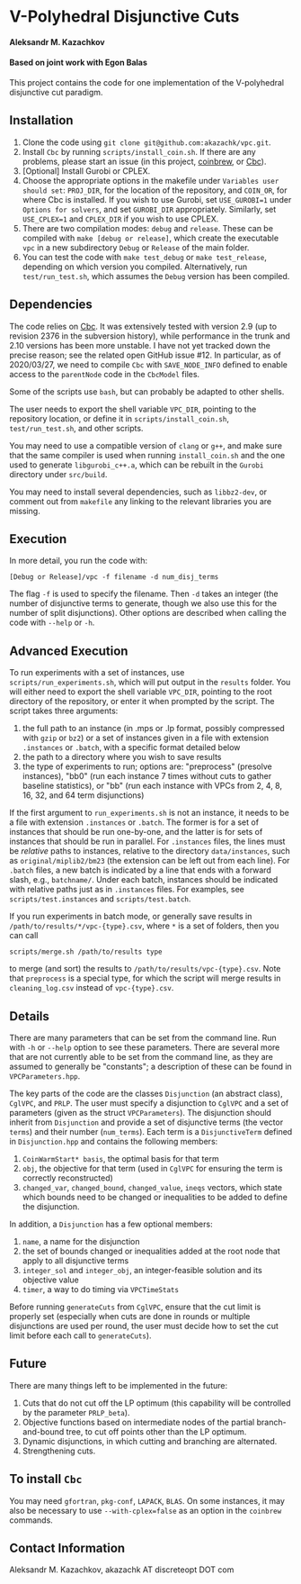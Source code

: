 # V-Polyhedral Disjunctive Cuts
#### Aleksandr M. Kazachkov
#### Based on joint work with Egon Balas

This project contains the code for one implementation of the V-polyhedral disjunctive cut paradigm.

## Installation

1. Clone the code using `git clone git@github.com:akazachk/vpc.git`.
2. Install `Cbc` by running `scripts/install_coin.sh`. If there are any problems, please start an issue (in this project, [coinbrew](https://github.com/coin-or/coinbrew), or [Cbc](https://github.com/coin-or/Cbc)).
3. [Optional] Install Gurobi or CPLEX.
4. Choose the appropriate options in the makefile under `Variables user should set`: `PROJ_DIR`, for the location of the repository, and `COIN_OR`, for where Cbc is installed. If you wish to use Gurobi, set `USE_GUROBI=1` under `Options for solvers`, and set `GUROBI_DIR` appropriately. Similarly, set `USE_CPLEX=1` and `CPLEX_DIR` if you wish to use CPLEX.
5. There are two compilation modes: `debug` and `release`. These can be compiled with `make [debug or release]`, which create the executable `vpc` in a new subdirectory `Debug` or `Release` of the main folder.
6. You can test the code with `make test_debug` or `make test_release`, depending on which version you compiled. Alternatively, run `test/run_test.sh`, which assumes the `Debug` version has been compiled.

## Dependencies

The code relies on [Cbc](https://github.com/coin-or/Cbc). It was extensively tested with version 2.9 (up to revision 2376 in the subversion history), while performance in the trunk and 2.10 versions has been more unstable. I have not yet tracked down the precise reason; see the related open GitHub issue #12. In particular, as of 2020/03/27, we need to compile `Cbc` with `SAVE_NODE_INFO` defined to enable access to the `parentNode` code in the `CbcModel` files.

Some of the scripts use `bash`, but can probably be adapted to other shells.

The user needs to export the shell variable `VPC_DIR`, pointing to the repository location, or define it in `scripts/install_coin.sh`, `test/run_test.sh`, and other scripts.

You may need to use a compatible version of `clang` or `g++`, and make sure that the same compiler is used when running `install_coin.sh` and the one used to generate `libgurobi_c++.a`, which can be rebuilt in the `Gurobi` directory under `src/build`.

You may need to install several dependencies, such as `libbz2-dev`, or comment out from `makefile` any linking to the relevant libraries you are missing.

## Execution

In more detail, you run the code with:

```
[Debug or Release]/vpc -f filename -d num_disj_terms
```

The flag `-f` is used to specify the filename. Then `-d` takes an integer (the number of disjunctive terms to generate, though we also use this for the number of split disjunctions). Other options are described when calling the code with `--help` or `-h`.

## Advanced Execution

To run experiments with a set of instances, use `scripts/run_experiments.sh`, which will put output in the `results` folder.
You will either need to export the shell variable `VPC_DIR`, pointing to the root directory of the repository, or enter it when prompted by the script.
The script takes three arguments:
1. the full path to an instance (in .mps or .lp format, possibly compressed with `gzip` or `bz2`) or a set of instances given in a file with extension `.instances` or `.batch`, with a specific format detailed below
2. the path to a directory where you wish to save results
3. the type of experiments to run; options are: "preprocess" (presolve instances), "bb0" (run each instance 7 times without cuts to gather baseline statistics), or "bb" (run each instance with VPCs from 2, 4, 8, 16, 32, and 64 term disjunctions)

If the first argument to `run_experiments.sh` is not an instance, it needs to be a file with extension `.instances` or `.batch`.
The former is for a set of instances that should be run one-by-one, and the latter is for sets of instances that should be run in parallel.
For `.instances` files, the lines must be _relative_ paths to instances, relative to the directory `data/instances`, such as `original/miplib2/bm23` (the extension can be left out from each line).
For `.batch` files, a new batch is indicated by a line that ends with a forward slash, e.g., `batchname/`.
Under each batch, instances should be indicated with relative paths just as in `.instances` files.
For examples, see `scripts/test.instances` and `scripts/test.batch`.

If you run experiments in batch mode, or generally save results in `/path/to/results/*/vpc-{type}.csv`, where `*` is a set of folders, then you can call
```
scripts/merge.sh /path/to/results type
```
to merge (and sort) the results to `/path/to/results/vpc-{type}.csv`. Note that `preprocess` is a special type, for which the script will merge results in `cleaning_log.csv` instead of `vpc-{type}.csv`.

## Details

There are many parameters that can be set from the command line. Run with `-h` or `--help` option to see these parameters. There are several more that are not currently able to be set from the command line, as they are assumed to generally be "constants"; a description of these can be found in `VPCParameters.hpp`.

The key parts of the code are the classes `Disjunction` (an abstract class), `CglVPC`, and `PRLP`. The user must specify a disjunction to `CglVPC` and a set of parameters (given as the struct `VPCParameters`). The disjunction should inherit from `Disjunction` and provide a set of disjunctive terms (the vector `terms`) and their number (`num_terms`). Each term is a `DisjunctiveTerm` defined in `Disjunction.hpp` and contains the following members: 
1. `CoinWarmStart* basis`, the optimal basis for that term
2. `obj`, the objective for that term (used in `CglVPC` for ensuring the term is correctly reconstructed)
3. `changed_var`, `changed_bound`, `changed_value`, `ineqs` vectors, which state which bounds need to be changed or inequalities to be added to define the disjunction.

In addition, a `Disjunction` has a few optional members: 
1. `name`, a name for the disjunction
2. the set of bounds changed or inequalities added at the root node that apply to all disjunctive terms
3. `integer_sol` and `integer_obj`, an integer-feasible solution and its objective value
4. `timer`, a way to do timing via `VPCTimeStats`

Before running `generateCuts` from `CglVPC`, ensure that the cut limit is properly set (especially when cuts are done in rounds or multiple disjunctions are used per round, the user must decide how to set the cut limit before each call to `generateCuts`).

## Future

There are many things left to be implemented in the future:
1. Cuts that do not cut off the LP optimum (this capability will be controlled by the parameter `PRLP_beta`).
2. Objective functions based on intermediate nodes of the partial branch-and-bound tree, to cut off points other than the LP optimum.
3. Dynamic disjunctions, in which cutting and branching are alternated.
4. Strengthening cuts.

## To install `Cbc`
You may need `gfortran`, `pkg-conf`, `LAPACK`, `BLAS`. On some instances, it may also be necessary to use `--with-cplex=false` as an option in the `coinbrew` commands.

## Contact Information
Aleksandr M. Kazachkov,
akazachk AT discreteopt DOT com

